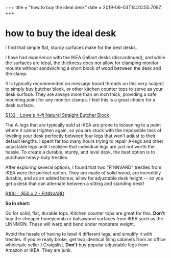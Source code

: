 +++
title = "how to buy the ideal desk"
date = 2019-06-03T14:20:50.709Z
+++
# how to buy the ideal desk

I find that simple flat, sturdy surfaces make for the best desks.

I have had experience with the IKEA Gallant desks (discontinued), and while the surfaces are ideal, the thickness does not allow for clamping monitor mounts without sandwiching a short block of wood between the desk and the clamp.

It is typically recommended on message board threads on this very subject to simply buy butcher block, or other kitchen counter tops to serve as your desk surface. They are always more than an inch thick, providing a safe mounting point for any monitor clamps. I feel this is a great choice for a desk surface.

[$132 - Lowe's 4-ft Natural Straight Butcher Block](https://www.lowes.com/pd/The-Baltic-Butcher-Block-4-ft-Natural-Straight-Butcher-Block-Birch-Kitchen-Countertop/50437226)

The A-legs that are typically sold at IKEA are prone to loosening to a point where it cannot tighten again, so you are stuck with the impossible task of leveling your desk perfectly between four legs that won't adjust to their default lengths. I spent far too many hours trying to repair A-legs and other adjustable legs until I realized that individual legs are just not worth the hassle. To create a durable, sturdy, and level desk, the best option is to purchase heavy-duty trestles.

After exploring several options, I found that two "FINNVARD" trestles from IKEA were the perfect option. They are made of solid wood, are incredibly durable, and as an added bonus, allow for adjustable desk height -- so you get a desk that can alternate between a sitting and standing desk!

[$100 = $50 x 2 - FINNVARD](https://www.ikea.com/us/en/catalog/products/30345717/)

**So in short:**

Go for solid, flat, durable tops. Kitchen counter tops are great for this. **Don't** buy the cheaper honeycomb or balsawood surfaces from IKEA such as the LINNMON. These will warp and bend under moderate weight.

Avoid the hassle of having to level 4 different legs, and simplify it with trestles. If you're really broke, get two identical filing cabinets from an office wholesale seller / Craigslist. **Don't** buy popular adjustable legs from Amazon or IKEA. They are junk.

